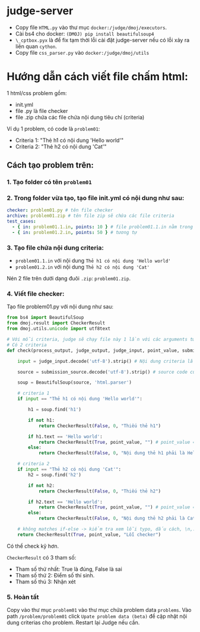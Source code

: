 # judge-server

- Copy file `HTML.py` vào thư mục `docker:/judge/dmoj/executors`.
- Cài bs4 cho docker: `(DMOJ) pip install beautifulsoup4`
- `\_cptbox.pyx` là để fix tạm thời lỗi cài đặt judge-server nếu có lỗi xảy ra liên quan `cython`.
- Copy file `css_parser.py` vào `docker:/judge/dmoj/utils`

# Hướng dẫn cách viết file chấm html:

1 html/css problem gồm:

- init.yml
- file .py là file checker
- file .zip chứa các file chứa nội dung tiêu chí (criteria)

Ví dụ 1 problem, có code là `problem01`:

- Criteria 1: "Thẻ h1 có nội dung 'Hello world'"
- Criteria 2: "Thẻ h2 có nội dung 'Cat'"

## Cách tạo problem trên:

### 1. Tạo folder có tên `problem01`

### 2. Trong folder vừa tạo, tạo file init.yml có nội dung như sau:

```yml
checker: problem01.py # tên file checker
archive: problem01.zip # tên file zip sẽ chứa các file criteria
test_cases:
  - { in: problem01.1.in, points: 10 } # file problem01.1.in nằm trong file zip chứa nội dung criteria 1
  - { in: problem01.2.in, points: 50 } # tương tự
```

### 3. Tạo file chứa nội dung criteria:

- `problem01.1.in` với nội dung `Thẻ h1 có nội dung 'Hello world'`
- `problem01.2.in` với nội dung `Thẻ h2 có nội dung 'Cat'`

Nén 2 file trên dưới dạng đuôi `.zip`: `problem01.zip`.

### 4. Viết file checker:

Tạo file problem01.py với nội dung như sau:

```python
from bs4 import BeautifulSoup
from dmoj.result import CheckerResult
from dmoj.utils.unicode import utf8text

# Với mỗi criteria, judge sẽ chạy file này 1 lần với các arguments tương ứng với criteria đó
# Có 2 criteria
def check(process_output, judge_output, judge_input, point_value, submission_source, **kwargs):

    input = judge_input.decode('utf-8').strip() # Nội dung criteria lấy từ file problem01.<number>.in

    source = submission_source.decode('utf-8').strip() # source code của học viên

    soup = BeautifulSoup(source, 'html.parser')

    # criteria 1
    if input == "Thẻ h1 có nội dung 'Hello world'":

        h1 = soup.find('h1')

        if not h1:
            return CheckerResult(False, 0, "Thiếu thẻ h1")

        if h1.text == 'Hello world':
            return CheckerResult(True, point_value, "") # point_value = 10
        else:
            return CheckerResult(False, 0, "Nội dung thẻ h1 phải là Hello world")

    # criteria 2
    if input == "Thẻ h2 có nội dung 'Cat'":
        h2 = soup.find('h2')

        if not h2:
            return CheckerResult(False, 0, "Thiếu thẻ h2")

        if h2.text == 'Hello world':
            return CheckerResult(True, point_value, "") # point_value = 50
        else:
            return CheckerResult(False, 0, "Nội dung thẻ h2 phải là Cat")

    # không matches if-else -> kiểm tra xem lỗi typo, dấu cách, \n,...
    return CheckerResult(True, point_value, "Lỗi checker")
```

Có thể check kỹ hơn.

`CheckerResult` có 3 tham số:

- Tham số thứ nhất: True là đúng, False là sai
- Tham số thứ 2: Điểm số thí sinh.
- Tham số thú 3: Nhận xét

### 5. Hoàn tất

Copy vào thư mục `problem01` vào thư mục chứa problem data `problems`.
Vào path `/problem/problem01` click `Upate problem data (beta)` để cập nhật nội dung criterias cho problem.
Restart lại Judge nếu cần.
